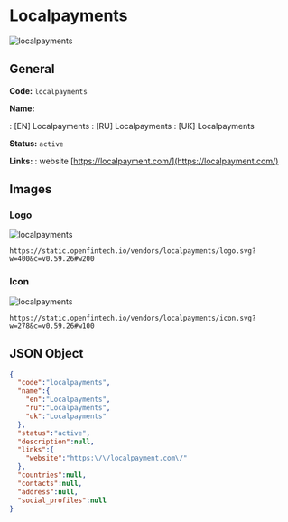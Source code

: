 
# Localpayments 
![localpayments](https://static.openfintech.io/vendors/localpayments/logo.svg?w=400&c=v0.59.26#w200)  

## General 
 
**Code:** `localpayments` 
 
**Name:** 
 
:	[EN] Localpayments 
:	[RU] Localpayments 
:	[UK] Localpayments 
 
**Status:** `active` 
 
**Links:** 
: website [https://localpayment.com/](https://localpayment.com/) 
 

## Images 

### Logo 
 
![localpayments](https://static.openfintech.io/vendors/localpayments/logo.svg?w=400&c=v0.59.26#w200)  

```
https://static.openfintech.io/vendors/localpayments/logo.svg?w=400&c=v0.59.26#w200
```  

### Icon 
 
![localpayments](https://static.openfintech.io/vendors/localpayments/icon.svg?w=278&c=v0.59.26#w100)  

```
https://static.openfintech.io/vendors/localpayments/icon.svg?w=278&c=v0.59.26#w100
```  

## JSON Object 

```json
{
  "code":"localpayments",
  "name":{
    "en":"Localpayments",
    "ru":"Localpayments",
    "uk":"Localpayments"
  },
  "status":"active",
  "description":null,
  "links":{
    "website":"https:\/\/localpayment.com\/"
  },
  "countries":null,
  "contacts":null,
  "address":null,
  "social_profiles":null
}
```  
